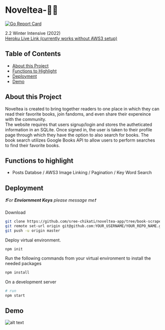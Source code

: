 # Noveltea-📖🍵
[![Go Report Card](https://goreportcard.com/badge/github.com/sree-chikati/makeutility-final)](https://goreportcard.com/report/github.com/sree-chikati/noveltea-app/tree/book-scraper)

2.2 Winter Intensive (2022)<br>
[Heroku Live Link (currently works without AWS3 setup)](https://noveltea-app.herokuapp.com/)


 ## Table of Contents
 * [About this Project](#about-this-project)
 * [Functions to Highlight](#functions-to-highlight)
 * [Deployment](#deployment)
 * [Demo](#demo)
 
## About this Project
Noveltea is created to bring together readers to one place in which they can read their favorite books, join fandoms, and even share their expereince with the community.
<br>
The website requires that users signup/login and stores the autheticated information in an SQLite. Once signed in, the user is taken to their profile page through which they have the option to also search for books. 
The book search utilizes Google Books API to allow users to perform searches to find their favorite books.

## Functions to highlight
* Posts Databse / AWS3 Image Linking / Pagination / Key Word Search


## Deployment
*❗️For <b>Enviornment Keys</b> please message me❗️*
<br><br>
Download
```bash
git clone https://github.com/sree-chikati/noveltea-app/tree/book-scraper
git remote set-url origin git@github.com:YOUR_USERNAME/YOUR_REPO_NAME.git
git push -u origin master
```
Deploy virtual environment.
```
npm init
```

Run the following commands from your virtual environment to install the needed packages
```bash 
npm install
```

On a development server
```bash 
# run
npm start
```

## Demo
![alt text](book-scraper-demo.gif "Demo Gif")
